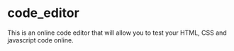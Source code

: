 # code_editor
This is an online code editor that will allow you to test your HTML, CSS and javascript code online.
